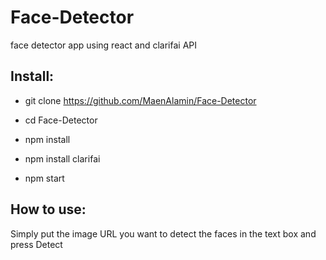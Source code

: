 
# Face-Detector
face detector app using react and clarifai API


Install:
---

* git clone https://github.com/MaenAlamin/Face-Detector

* cd Face-Detector

* npm install

* npm install clarifai

* npm start



How to use:
---

Simply put the image URL you want to detect the faces in the text box and press Detect
